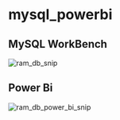 # mysql_powerbi

## MySQL WorkBench

![ram_db_snip](https://github.com/ramanathan114/mysql_powerbi/assets/142307031/15388d1d-36be-4b1f-9e2e-4150bf16c0d1)


## Power Bi

![ram_db_power_bi_snip](https://github.com/ramanathan114/mysql_powerbi/assets/142307031/2050c223-c242-4734-a0b1-e5232e44aee5)
